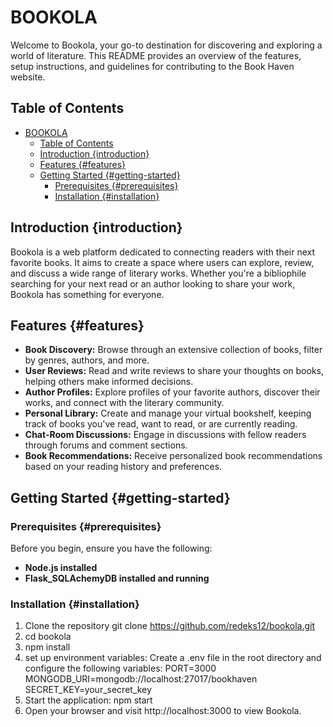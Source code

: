 # BOOKOLA

Welcome to Bookola, your go-to destination for discovering and exploring a world of literature. This README provides an overview of the features, setup instructions, and guidelines for contributing to the Book Haven website.

## Table of Contents
- [BOOKOLA](#bookola)
  - [Table of Contents](#table-of-contents)
  - [Introduction {introduction}](#introduction-introduction)
  - [Features {#features}](#features-features)
  - [Getting Started {#getting-started}](#getting-started-getting-started)
    - [Prerequisites {#prerequisites}](#prerequisites-prerequisites)
    - [Installation {#installation}](#installation-installation)

## Introduction {introduction}
Bookola is a web platform dedicated to connecting readers with their next favorite books. It aims to create a space where users can explore, review, and discuss a wide range of literary works. Whether you're a bibliophile searching for your next read or an author looking to share your work, Bookola has something for everyone.

## Features {#features}
- **Book Discovery:** Browse through an extensive collection of books, filter by genres, authors, and more.
- **User Reviews:** Read and write reviews to share your thoughts on books, helping others make informed decisions.
- **Author Profiles:** Explore profiles of your favorite authors, discover their works, and connect with the literary community.
- **Personal Library:** Create and manage your virtual bookshelf, keeping track of books you've read, want to read, or are currently reading.
- **Chat-Room Discussions:** Engage in discussions with fellow readers through forums and comment sections.
- **Book Recommendations:** Receive personalized book recommendations based on your reading history and preferences.

## Getting Started {#getting-started}
### Prerequisites {#prerequisites}
Before you begin, ensure you have the following:
- **Node.js installed**
- **Flask_SQLAchemyDB installed and running**

### Installation {#installation}
1. Clone the repository
git clone https://github.com/redeks12/bookola.git
2. cd bookola
3. npm install
4. set up environment variables:
   Create a .env file in the root directory and configure the following variables:
   PORT=3000
   MONGODB_URI=mongodb://localhost:27017/bookhaven
   SECRET_KEY=your_secret_key
5. Start the application:
   npm start
6. Open your browser and visit http://localhost:3000 to view Bookola.

